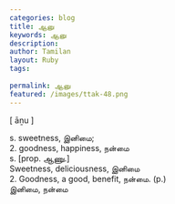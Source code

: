 ```yaml
---
categories: blog
title: ஆனு
keywords: ஆனு
description: 
author: Tamilan
layout: Ruby
tags: 
 
permalink: ஆனு
featured: /images/ttak-48.png
---
```

  
[ āṉu ]  
  
s. sweetness, இனிமை;  
2. goodness, happiness, நன்மை  
s. [prop. ஆணு.]  
Sweetness, deliciousness, இனிமை  
2. Goodness, a good, benefit, நன்மை. (p.)  
இனிமை, நன்மை